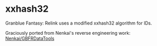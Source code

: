 # xxhash32

Granblue Fantasy: Relink uses a modified xxhash32 algorithm for IDs.

Graciously ported from Nenkai's reverse engineering work: [Nenkai/GBFRDataTools](https://github.com/Nenkai/GBFRDataTools/blob/db3960b2e3643f012091581b4358ce64a916e5cd/GBFRDataTools.Hashing/XXHash32Custom.cs)
